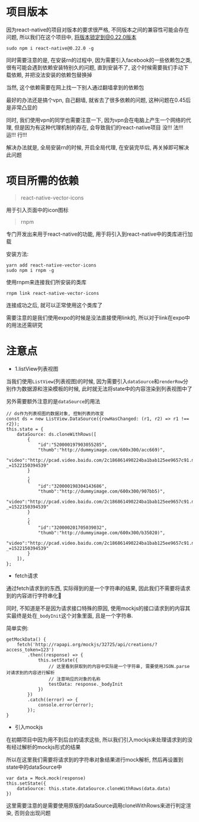 # 项目版本

因为react-native的项目对版本的要求很严格, 不同版本之间的兼容性可能会存在问题, 所以我们在这个项目中, 将版本锁定到@0.22.0版本

```
sudo npm i react-native@0.22.0 -g
```

同时需要注意的是, 在安装rn的过程中, 因为需要引入facebook的一些依赖包之类, 很有可能会遇到依赖安装特别久的问题, 直到安装不了, 这个时候需要我们手动下载依赖, 并把没法安装的依赖包替换掉

当然, 这个依赖需要在网上找一下别人通过翻墙拿到的依赖包

最好的办法还是搞个vpn, 自己翻墙, 就省去了很多依赖的问题, 这种问题在0.45后是非常凸显的

同时, 我们使用vpn的同学也需要注意一下, 因为vpn会在电脑上产生一个网络的代理, 但是因为有这种代理机制的存在, 会导致我们的react-native项目   没!!! 法!!! 运!!! 行!!!

解决办法就是, 全局安装rn的时候, 开启全局代理, 在安装完毕后, 再关掉即可解决此问题


# 项目所需的依赖

> react-native-vector-icons

用于引入页面中的icon图标

> rnpm

专门开发出来用于react-native的功能, 用于将引入到react-native中的类库进行加载

安装方法:

```
yarn add react-native-vector-icons
sudo npm i rnpm -g
```

使用rnpm来连接我们所安装的类库
```
rnpm link react-native-vector-icons
```

连接成功之后, 就可以正常使用这个类库了

需要注意的是我们使用expo的时候是没法直接使用link的, 所以对于link在expo中的用法还需研究

# 注意点

- 1.listView列表视图

当我们使用`ListView`(列表视图)的时候, 因为需要引入`dataSource`和`renderRow`分别作为数据源和渲染模板的时候, 此时就无法将state中的内容渲染到列表视图中了

另外需要额外注意的是`dataSource`的用法

```
// ds作为列表视图的数据对象, 控制列表的改变
const ds = new ListView.DataSource({rowHasChanged: (r1, r2) => r1 !== r2});
this.state = {
    dataSource: ds.cloneWithRows([
        {
            "id":"520000197903055285",
            "thumb":"http://dummyimage.com/600x300/acc669)",
            "video":"http://pcad.video.baidu.com/2c186861490224ba1bab125ee9657c91.mp4?_=1522150394539"
        }
        ,
        {
            "id":"320000198304143686",
            "thumb":"http://dummyimage.com/600x300/907bb5)",
            "video":"http://pcad.video.baidu.com/2c186861490224ba1bab125ee9657c91.mp4?_=1522150394539"
        }
        ,
        {
            "id":"320000201705039032",
            "thumb":"http://dummyimage.com/600x300/b35020)",
            "video":"http://pcad.video.baidu.com/2c186861490224ba1bab125ee9657c91.mp4?_=1522150394539"
        }
    ]),
};
```

- fetch请求

通过fetch请求到的东西, 实际得到的是一个字符串的结果, 因此我们不需要将请求到的内容进行字符串化🌹

同时, 不知道是不是因为请求接口特殊的原因, 使用mockjs的接口请求到的内容其实最终是处在`_bodyInit`这个对象里面, 且是一个字符串.

简单实例:

```
getMockData() {
    fetch('http://rapapi.org/mockjs/32725/api/creations/?access_token=123')
        .then((response) => {
            this.setState({
                // 这里看到获取到的内容中实际是一个字符串, 需要使用JSON.parse对请求到的内容进行解析
                // 注意响应的对象的名称
                testData: response._bodyInit
            })
        })
        .catch((error) => {
            console.error(error);
        });
}
```

- 引入mockjs

在初期项目中因为用不到后台的请求这些, 所以我们引入mockjs来处理请求到的没有经过解析的mockjs形式的结果

所以在这里我们需要将请求到的字符串对象结果进行mock解析, 然后再设置到state中的dataSource中

```
var data = Mock.mock(response)
this.setState({
    dataSource: this.state.dataSource.cloneWithRows(data.data)
})
```

这里需要注意的是需要使用原版的dataSource调用cloneWithRows来进行判定渲染, 否则会出现问题